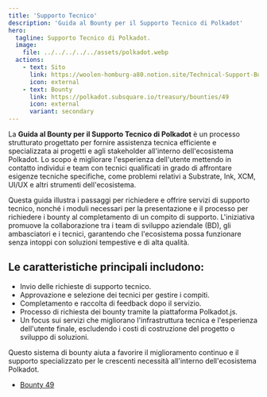 ```yaml
---
title: 'Supporto Tecnico'
description: 'Guida al Bounty per il Supporto Tecnico di Polkadot'
hero:
  tagline: Supporto Tecnico di Polkadot.
  image: 
    file: ../../../../../assets/polkadot.webp
  actions:
    - text: Sito
      link: https://woolen-homburg-a80.notion.site/Technical-Support-Bounty-Guide-d8b8940275e5425194b00c1739ac88a2
      icon: external
    - text: Bounty
      link: https://polkadot.subsquare.io/treasury/bounties/49
      icon: external
      variant: secondary
---
```


La **Guida al Bounty per il Supporto Tecnico di Polkadot** è un processo strutturato progettato per fornire assistenza tecnica efficiente e specializzata ai progetti e agli stakeholder all'interno dell'ecosistema Polkadot. Lo scopo è migliorare l'esperienza dell'utente mettendo in contatto individui e team con tecnici qualificati in grado di affrontare esigenze tecniche specifiche, come problemi relativi a Substrate, Ink, XCM, UI/UX e altri strumenti dell'ecosistema.

Questa guida illustra i passaggi per richiedere e offrire servizi di supporto tecnico, nonché i moduli necessari per la presentazione e il processo per richiedere i bounty al completamento di un compito di supporto. L'iniziativa promuove la collaborazione tra i team di sviluppo aziendale (BD), gli ambasciatori e i tecnici, garantendo che l'ecosistema possa funzionare senza intoppi con soluzioni tempestive e di alta qualità.

## Le caratteristiche principali includono:
- Invio delle richieste di supporto tecnico.
- Approvazione e selezione dei tecnici per gestire i compiti.
- Completamento e raccolta di feedback dopo il servizio.
- Processo di richiesta dei bounty tramite la piattaforma Polkadot.js.
- Un focus sui servizi che migliorano l'infrastruttura tecnica e l'esperienza dell'utente finale, escludendo i costi di costruzione del progetto o sviluppo di soluzioni.

Questo sistema di bounty aiuta a favorire il miglioramento continuo e il supporto specializzato per le crescenti necessità all'interno dell'ecosistema Polkadot.

- [Bounty 49](https://polkadot.subsquare.io/treasury/bounties/49)
